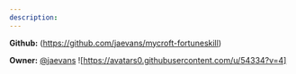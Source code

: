 ```yaml
---
description: 
---
```



**Github:** (https://github.com/jaevans/mycroft-fortuneskill)

**Owner:** [@jaevans](https://github.com/jaevans) ![https://avatars0.githubusercontent.com/u/54334?v=4]

